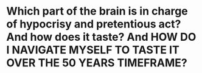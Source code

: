 # Which part of the brain is in charge of hypocrisy and pretentious act? And how does it taste? And HOW DO I NAVIGATE MYSELF TO TASTE IT OVER THE 50 YEARS TIMEFRAME?